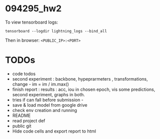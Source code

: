 # 094295_hw2

To view tensorboard logs:

`tensorboard --logdir lightning_logs --bind_all`

Then in browser:
`<PUBLIC_IP>:<PORT>`


# TODOs
- code todos
- second experiment : backbone, hypeprarmeters , transformations, change - im = im / im.max()
- finish report : results : acc, iou in chosen epoch, vis some predictions, second experiment, graphs in both. 
- tries if can fall
before submission - 
- save & load model from google drive
- check env creation and running
- README
- read project def
- public git
- Hide code cells and export report to html